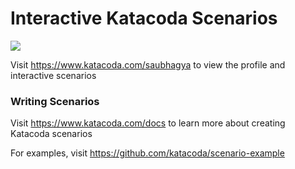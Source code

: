 # Interactive Katacoda Scenarios

[![](http://shields.katacoda.com/katacoda/saubhagya/count.svg)](https://www.katacoda.com/saubhagya "Get your profile on Katacoda.com")

Visit https://www.katacoda.com/saubhagya to view the profile and interactive scenarios

### Writing Scenarios
Visit https://www.katacoda.com/docs to learn more about creating Katacoda scenarios

For examples, visit https://github.com/katacoda/scenario-example
